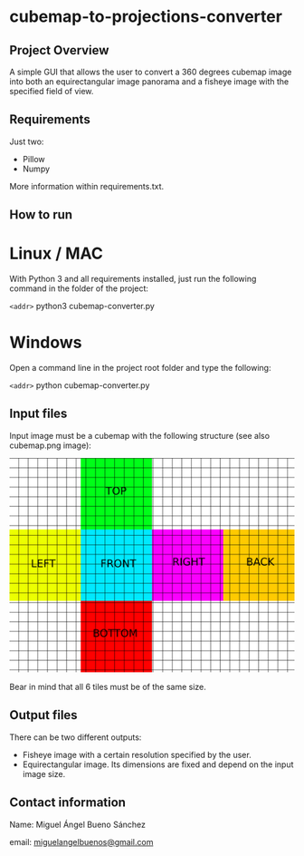 # cubemap-to-projections-converter

## Project Overview

A simple GUI that allows the user to convert a 360 degrees cubemap image into both an equirectangular image panorama and a fisheye image with the specified field of view. 

## Requirements

Just two:
  - Pillow
  - Numpy

More information within requirements.txt.
  
## How to run

# Linux / MAC

With Python 3 and all requirements installed, just run the following command in the folder of the project:

`<addr>` python3 cubemap-converter.py

# Windows

Open a command line in the project root folder and type the following:

`<addr>` python cubemap-converter.py


## Input files

Input image must be a cubemap with the following structure (see also cubemap.png image):

![Alt Text](/cubemap.png)

Bear in mind that all 6 tiles must be of the same size.

## Output files

There can be two different outputs:
  - Fisheye image with a certain resolution specified by the user.
  - Equirectangular image. Its dimensions are fixed and depend on the input image size.

## Contact information

Name: Miguel Ángel Bueno Sánchez

email: miguelangelbuenos@gmail.com
